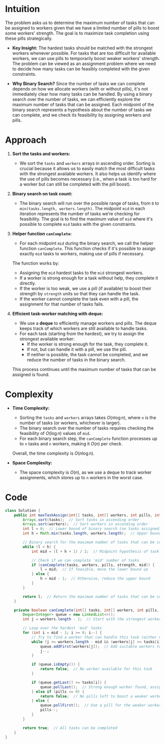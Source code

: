 # Intuition
The problem asks us to determine the maximum number of tasks that can be assigned to workers given that we have a limited number of pills to boost some workers' strength. The goal is to maximize task completion using these pills strategically.

- **Key Insight:** The hardest tasks should be matched with the strongest workers whenever possible. For tasks that are too difficult for available workers, we can use pills to temporarily boost weaker workers' strength. The problem can be viewed as an assignment problem where we need to decide how many tasks can be feasibly completed with the given constraints.

- **Why Binary Search?** Since the number of tasks we can complete depends on how we allocate workers (with or without pills), it's not immediately clear how many tasks can be handled. By using a binary search over the number of tasks, we can efficiently explore the maximum number of tasks that can be assigned. Each midpoint of the binary search represents a hypothesis about the number of tasks we can complete, and we check its feasibility by assigning workers and pills.

# Approach
1. **Sort the tasks and workers:**
   - We sort the `tasks` and `workers` arrays in ascending order. Sorting is crucial because it allows us to easily match the most difficult tasks with the strongest available workers. It also helps us identify where the use of pills becomes necessary (i.e., when a task is too hard for a worker but can still be completed with the pill boost).

2. **Binary search on task count:**
   - The binary search will run over the possible range of tasks, from `0` to `min(tasks.length, workers.length)`. The midpoint `mid` in each iteration represents the number of tasks we’re checking for feasibility. The goal is to find the maximum value of `mid` where it's possible to complete `mid` tasks with the given constraints.

3. **Helper function `canComplete`:**
   - For each midpoint `mid` during the binary search, we call the helper function `canComplete`. This function checks if it's possible to assign exactly `mid` tasks to workers, making use of pills if necessary.

   The function works by:
   - Assigning the `mid` hardest tasks to the `mid` strongest workers.
   - If a worker is strong enough for a task without help, they complete it directly.
   - If the worker is too weak, we use a pill (if available) to boost their strength by `strength` units so that they can handle the task.
   - If the worker cannot complete the task even with a pill, the assignment for that number of tasks fails.

4. **Efficient task-worker matching with deque:**
   - We use a **deque** to efficiently manage workers and pills. The deque keeps track of which workers are still available to handle tasks.
   - For each task (starting from the hardest), we try to assign the strongest available worker:
     - If the worker is strong enough for the task, they complete it.
     - If not, but can handle it with a pill, we use the pill.
     - If neither is possible, the task cannot be completed, and we reduce the number of tasks in the binary search.

   This process continues until the maximum number of tasks that can be assigned is found.

# Complexity

- **Time Complexity:**
  - Sorting the `tasks` and `workers` arrays takes $O(n \log n)$, where `n` is the number of tasks (or workers, whichever is larger).
  - The binary search over the number of tasks requires checking the feasibility of $O(\log n)$ values of `mid`.
  - For each binary search step, the `canComplete` function processes up to `n` tasks and `n` workers, making it $O(n)$ per check.

  Overall, the time complexity is $O(n \log n)$.

- **Space Complexity:**
  - The space complexity is $O(n)$, as we use a deque to track worker assignments, which stores up to `n` workers in the worst case.

# Code

```java
class Solution {
    public int maxTaskAssign(int[] tasks, int[] workers, int pills, int strength) {
        Arrays.sort(tasks);  // Sort tasks in ascending order
        Arrays.sort(workers);  // Sort workers in ascending order
        int l = 0;  // Lower bound of binary search (no tasks assigned)
        int h = Math.min(tasks.length, workers.length);  // Upper bound (all tasks assigned)

        // Binary search for the maximum number of tasks that can be completed
        while (l < h) {
            int mid = (l + h + 1) / 2;  // Midpoint hypothesis of task count

            // Check if we can complete 'mid' number of tasks
            if (canComplete(tasks, workers, pills, strength, mid)) {
                l = mid;  // If feasible, move the lower bound up
            } else {
                h = mid - 1;  // Otherwise, reduce the upper bound
            }
        }

        return l;  // Return the maximum number of tasks that can be completed
    }

    private boolean canComplete(int[] tasks, int[] workers, int pills, int strength, int mid) {
        Deque<Integer> queue = new LinkedList<>();
        int j = workers.length - 1;  // Start with the strongest worker

        // Loop over the hardest 'mid' tasks
        for (int i = mid - 1; i >= 0; i--) {
            // Try to find a worker that can handle this task (either naturally or with a pill)
            while (j >= workers.length - mid && (workers[j] >= tasks[i] || workers[j] + strength >= tasks[i])) {
                queue.addFirst(workers[j]);  // Add suitable workers to the deque
                j--;
            }

            if (queue.isEmpty()) {
                return false;  // No worker available for this task
            }

            if (queue.getLast() >= tasks[i]) {
                queue.pollLast();  // Strong enough worker found, assign task
            } else if (pills <= 0) {
                return false;  // No pills left to boost a weaker worker
            } else {
                queue.pollFirst();  // Use a pill for the weaker worker
                pills--;
            }
        }

        return true;  // All tasks can be completed
    }
}
```